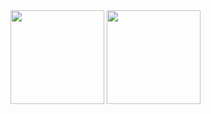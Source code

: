 <img src= "https://user-images.githubusercontent.com/101756728/159022207-31459025-0002-48af-91e7-1044820cd57b.gif" width="150" height="150"/>
<img src= "https://user-images.githubusercontent.com/101756728/159074810-85382dfe-3378-45da-9029-60a727034712.gif" width="150" height="150"/>

